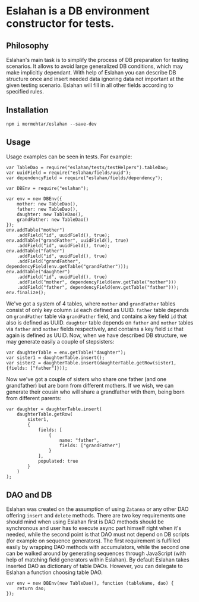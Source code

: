 # Eslahan is a DB environment constructor for tests.
## Philosophy

Eslahan's main task is to simplify the process of DB preparation for testing scenarios. It allows to avoid large generalized DB conditions, which may make implicitly dependant. With help of Eslahan you can describe DB structure once and insert needed data ignoring data not important at the given testing scenario. Eslahan will fill in all other fields according to specified rules.

## Installation

    npm i mormehtar/eslahan --save-dev

## Usage

Usage examples can be seen in tests. For example:

    var TableDao = require("eslahan/tests/testHelpers").tableDao;
    var uuidField = require("eslahan/fields/uuid");
    var dependencyField = require("eslahan/fields/dependency");

    var DBEnv = require("eslahan");

    var env = new DBEnv({
        mother: new TableDao(),
        father: new TableDao(),
        daughter: new TableDao(),
        grandFather: new TableDao()
    });
    env.addTable("mother")
        .addField("id", uuidField(), true);
    env.addTable("grandFather", uuidField(), true)
        .addField("id", uuidField(), true);
    env.addTable("father")
        .addField("id", uuidField(), true)
        .addField("grandFather", dependencyField(env.getTable("grandFather")));
    env.addTable("daughter")
        .addField("id", uuidField(), true)
        .addField("mother", dependencyField(env.getTable("mother")))
        .addField("father", dependencyField(env.getTable("father")));
    env.finalize();

We've got a system of 4 tables, where `mother` and `grandFather` tables consist of only key column `id` each defined as UUID.
`father` table depends on `grandFather` table via `grandFather` field, and contains a key field `id` that also is defined as UUID.
`daughter` table depends on `father` and `mother` tables via `father` and `mother` fields respectively, and contains a key field `id` that again is defined as UUID.
Now, when we have described DB structure, we may generate easily a couple of stepsisters:

    var daughterTable = env.getTable("daughter");
    var sister1 = daughterTable.insert();
    var sister2 = daughterTable.insert(daughterTable.getRow(sister1, {fields: ["father"]}));

Now we've got a couple of sisters who share one father (and one grandfather) but are born from different mothers.
If we wish, we can generate their cousin who will share a grandfather with them, being born from different parents:

    var daughter = daughterTable.insert(
        daughterTable.getRow(
            sister1,
            {
                fields: [
                    {
                        name: "father",
                        fields: ["grandFather"]
                    }
                ],
                populated: true
            }
        )
    );

## DAO and DB
Eslahan was created on the assumption of using `Zatanna` or any other DAO offering `insert` and `delete` methods.
There are two key requirements one should mind when using Eslahan first is DAO methods should be synchronous and user has to execute async part himself right when it's needed, while the second point is that DAO must not depend on DB scripts (for example on sequence generators).
The first requirement is fulfilled easily by wrapping DAO methods with accumulators, while the second one can be walked around by generating sequences through JavaScript (with help of matching field generators within Eslahan).
By default Eslahan takes inserted DAO as dictionary of table DAOs. However, you can delegate to Eslahan a function choosing table DAO.

    var env = new DBEnv(new TableDao(), function (tableName, dao) {
        return dao;
    });
